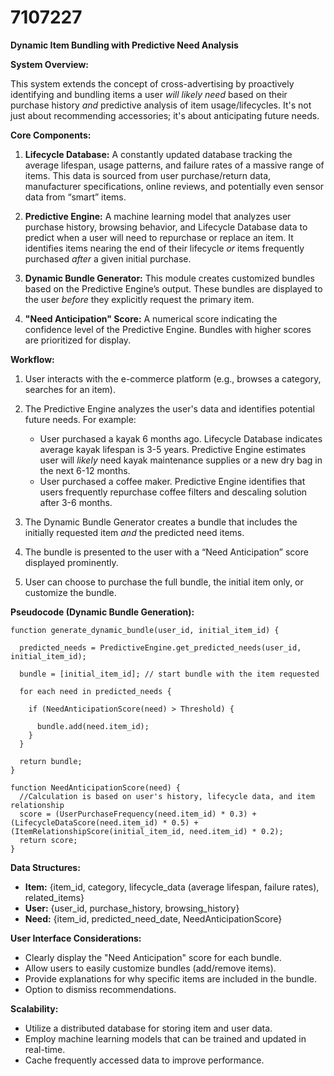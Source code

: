 # 7107227

**Dynamic Item Bundling with Predictive Need Analysis**

**System Overview:**

This system extends the concept of cross-advertising by proactively identifying and bundling items a user *will likely need* based on their purchase history *and* predictive analysis of item usage/lifecycles. It's not just about recommending accessories; it's about anticipating future needs.

**Core Components:**

1.  **Lifecycle Database:** A constantly updated database tracking the average lifespan, usage patterns, and failure rates of a massive range of items. This data is sourced from user purchase/return data, manufacturer specifications, online reviews, and potentially even sensor data from “smart” items.

2.  **Predictive Engine:** A machine learning model that analyzes user purchase history, browsing behavior, and Lifecycle Database data to predict when a user will need to repurchase or replace an item.  It identifies items nearing the end of their lifecycle *or* items frequently purchased *after* a given initial purchase.

3.  **Dynamic Bundle Generator:** This module creates customized bundles based on the Predictive Engine’s output. These bundles are displayed to the user *before* they explicitly request the primary item.

4.  **"Need Anticipation" Score:** A numerical score indicating the confidence level of the Predictive Engine. Bundles with higher scores are prioritized for display.

**Workflow:**

1.  User interacts with the e-commerce platform (e.g., browses a category, searches for an item).

2.  The Predictive Engine analyzes the user's data and identifies potential future needs.  For example:
    *   User purchased a kayak 6 months ago. Lifecycle Database indicates average kayak lifespan is 3-5 years. Predictive Engine estimates user will *likely* need kayak maintenance supplies or a new dry bag in the next 6-12 months.
    *   User purchased a coffee maker.  Predictive Engine identifies that users frequently repurchase coffee filters and descaling solution after 3-6 months.

3.  The Dynamic Bundle Generator creates a bundle that includes the initially requested item *and* the predicted need items.

4.  The bundle is presented to the user with a “Need Anticipation” score displayed prominently.

5.  User can choose to purchase the full bundle, the initial item only, or customize the bundle.

**Pseudocode (Dynamic Bundle Generation):**

```
function generate_dynamic_bundle(user_id, initial_item_id) {

  predicted_needs = PredictiveEngine.get_predicted_needs(user_id, initial_item_id);

  bundle = [initial_item_id]; // start bundle with the item requested

  for each need in predicted_needs {

    if (NeedAnticipationScore(need) > Threshold) {

      bundle.add(need.item_id);
    }
  }

  return bundle;
}

function NeedAnticipationScore(need) {
  //Calculation is based on user's history, lifecycle data, and item relationship
  score = (UserPurchaseFrequency(need.item_id) * 0.3) + (LifecycleDataScore(need.item_id) * 0.5) + (ItemRelationshipScore(initial_item_id, need.item_id) * 0.2);
  return score;
}
```

**Data Structures:**

*   **Item:** {item\_id, category, lifecycle\_data (average lifespan, failure rates), related\_items}
*   **User:** {user\_id, purchase\_history, browsing\_history}
*   **Need:** {item\_id, predicted\_need\_date, NeedAnticipationScore}

**User Interface Considerations:**

*   Clearly display the "Need Anticipation" score for each bundle.
*   Allow users to easily customize bundles (add/remove items).
*   Provide explanations for why specific items are included in the bundle.
*   Option to dismiss recommendations.

**Scalability:**

*   Utilize a distributed database for storing item and user data.
*   Employ machine learning models that can be trained and updated in real-time.
*   Cache frequently accessed data to improve performance.